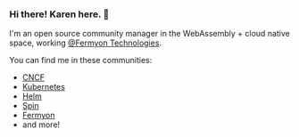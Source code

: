 ### Hi there! Karen here. 👋

I'm an open source community manager in the WebAssembly + cloud native space, working [@Fermyon Technologies](https://github.com/fermyon). 

You can find me in these communities:

- [CNCF](https://github.com/cncf)
- [Kubernetes](https://github.com/kubernetes/kubernetes)
- [Helm](https://github.com/helm/helm)
- [Spin](https://github.com/fermyon/spin)
- [Fermyon](https://github.com/fermyon)
- and more!


<!--
**karenhchu/karenhchu** is a ✨ _special_ ✨ repository because its `README.md` (this file) appears on your GitHub profile.

Here are some ideas to get you started:

Hi there! I'm Karen. 

- 🔭 I’m currently working on ...
- 💬 Ask me about ...
- 📫 How to reach me: ...
- 😄 Pronouns: ...
- ⚡ Fun fact: ...
- 🌱 I’m currently learning ...
- 👯 I’m looking to collaborate on ...
- 🤔 I’m looking for help with ...
- 💬 Ask me about ...
- 📫 How to reach me: ...
- 😄 Pronouns: ...
- ⚡ Fun fact: ...
-->
